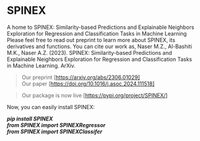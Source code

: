 # SPINEX
A home to SPINEX: Similarity-based Predictions and Explainable Neighbors Exploration for Regression and Classification Tasks in Machine Learning
Please feel free to read out preprint to learn more about SPINEX, its derivatives and functions. You can cite our work as, Naser M.Z., Al-Bashiti M.K., Naser A.Z. (2023). SPINEX: Similarity-based Predictions and Explainable Neighbors Exploration for Regression and Classification Tasks in Machine Learning. ArXiv. 

>Our preprint [https://arxiv.org/abs/2306.01029]  
>Our paper [https://doi.org/10.1016/j.asoc.2024.111518]  

>Our package is now live [https://pypi.org/project/SPINEX/]
<be>
Now, you can easily install SPINEX:

***pip install SPINEX***  
***from SPINEX import SPINEXRegressor***  
***from SPINEX import SPINEXClassifer*** 
